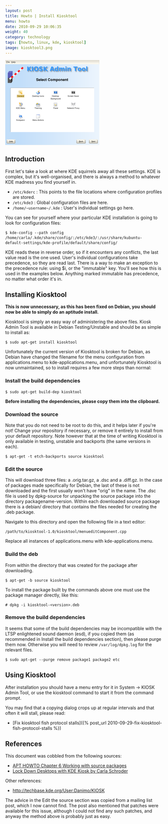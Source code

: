 ```yaml
---
layout: post
title: Howto | Install Kiosktool
menu: howto
date: 2010-09-29 10:06:35
weight: 40
category: technology
tags: [howto, linux, kde, kiosktool]
image: kiosktool3.png
---
```


<img src="/assets/kiosktool3.png" class="image-right" alt="KDE Kiosktool">

## Introduction

First let's take a look at where KDE squirrels away all these settings. KDE is complex, but it's well-organised, and there is always a method to whatever KDE madness you find yourself in.

   * `/etc/kderc` :  This points to the file locations where configuration profiles are stored. 
   * `/etc/kde3` : Global configuration files are here. 
   * `/home/~username~/.kde` : User's individual settings go here.

<!--more-->

You can see for yourself where your particular KDE installation is going to look for configuration files: 

    $ kde-config --path config
    /home/carla/.kde/share/config/:/etc/kde3/:/usr/share/kubuntu-
    default-settings/kde-profile/default/share/config/
 
KDE reads these in reverse order, so if it encounters any conflicts, the last value read is the one used. User's individual configurations take precedence, so they are read last. 
There is a way to make an exception to the precedence rule: using $i, or the "immutable" key. You'll see how this is used in the examples below. Anything marked immutable has precedence, no matter what order it's in.

## Installing Kiosktool

**This is now unnecessary, as this has been fixed on Debian, you should now be able to simply do an aptitude install.**

Kiosktool is simply an easy way of administering the above files. Kiosk Admin Tool is available in Debian Testing/Unstable and should be as simple to install as:

    $ sudo apt-get install kiosktool

Unfortunately the current version of Kiosktool is broken for Debian, as Debian have changed the filename for the menu configuration from applications.menu to kde-applications.menu, and unfortunately Kiosktool is now unmaintained, so to install requires a few more steps than normal:

### Install the build dependencies

    $ sudo apt-get build-dep kiosktool

**Before installing the dependencies, please copy them into the clipboard.**

### Download the source

Note that you do not need to be root to do this, and it helps later if you're not! Change your repository if necessary, or remove it entirely to install from your default repository. Note however that at the time of writing Kiosktool is only available in testing, unstable and backports (the same versions in each).

    $ apt-get -t etch-backports source kiosktool

### Edit the source

This will download three files: a .orig.tar.gz, a .dsc and a .diff.gz. In the case of packages made specifically for Debian, the last of these is not downloaded and the first usually won't have "orig" in the name. The .dsc file is used by dpkg-source for unpacking the source package into the directory packagename-version. Within each downloaded source package there is a debian/ directory that contains the files needed for creating the .deb package.

Navigate to this directory and open the following file in a text editor:

    /path/to/kiosktool-1.0/kiosktool/menueditComponent.cpp

Replace all instances of applications.menu with kde-applications.menu.

### Build the deb

From within the directory that was created for the package after downloading.

    $ apt-get -b source kiosktool

To install the package built by the commands above one must use the package manager directly, like this:

    # dpkg -i kiosktool-<version>.deb

### Remove the build dependencies

It seems that some of the build dependencies may be incompatible with the LTSP enlightened sound daemon (esd), if you copied them (as recommended in Install the build dependencies section), then please purge them now. Otherwise you will need to review `/var/log/dpkg.log` for the relevant files.

    $ sudo apt-get --purge remove package1 package2 etc

## Using Kiosktool

After installation you should have a menu entry for it in System -> KIOSK Admin Tool, or use the kiosktool command to start it from the command prompt.

You may find that a copying dialog crops up at regular intervals and that often it will stall, please read:

   * [Fix kiosktool fish protocol stalls]({% post_url 2010-09-29-fix-kiosktool-fish-protocol-stalls %})

## References

This document was cobbled from the following sources:

   * [APT HOWTO Chapter 6 Working with source packages](http://www.debian.org/doc/manuals/apt-howto/ch-sourcehandling.en.html)
   * [Lock Down Desktops with KDE Kiosk by Carla Schroder](http://www.enterprisenetworkingplanet.com/netos/article.php/3573736)

Other references:

   * http://techbase.kde.org/User:Danimo/KIOSK

The advice in the Edit the source section was copied from a mailing list post, which I now cannot find. The post also mentioned that patches were available for this issue, although I could not find any such patches, and anyway the method above is probably just as easy.
